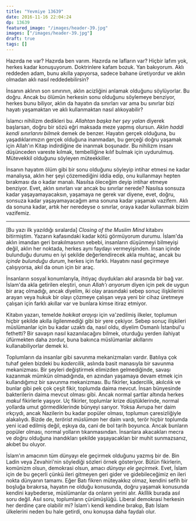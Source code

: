 ```yaml
---
title: "Yevmiye 13639"
date: 2016-11-16 22:04:24
dp: 13639
featured_image: "/images/header-39.jpg"
images: ["/images/header-39.jpg"]
draft: true
tags: []
---
```




Hazırda ne var? Hazırda ben varım. Hazırda ne lafların var? Hiçbir lafım yok,
herkes kadar konuşuyorum.  Doktrinlere kafam bozuk. Yan bakıyorum. Aklı reddeden
adam, bunu akılla yapıyorsa, sadece bahane üretiyordur ve aklın olmadan aklı
nasıl reddedebilirsin?

İnsanın aklının son sınırının, aklın acizliğini anlamak olduğunu söylüyorlar. Bu
doğru. Ancak bu ölümün herkesin sonu olduğunu söylemeye benziyor, herkes bunu
biliyor, aklın da hayatın da sınırları var ama bu sınırlar bizi hayatı
yaşamaktan ve aklı kullanmaktan nasıl alıkoyabilir?

İslamcı nihilizm dedikleri bu. *Allahtan başka her şey yalan* diyerek başlarsan,
doğru bir sözü eğri maksada meze yapmış olursun. *Aklın haddi kendi sınırlarını
bilmek* demek de benzer. Hayatın gerçek olduğuna, bu yaşadıklarımızın gerçek
olduğuna inanmadan, bu gerçeği doğru yaşamak için Allah'ın Kitap indirdiğine de
inanmak boşunadır. Bu nihilizm insanı düşünceden vareste kılmak, tembelliğine
kılıf bulmak için uydurulmuş. Mütevekkil olduğunu söyleyen müteekkiller.

İnsanın hayatım ölüm gibi bir sonu olduğunu söyleyip intihar etmesi ne kadar
manalıysa, aklın her şeyi çözemediğini iddia edip, onu kullanmayı hepten
bırakması da o kadar manalı. Nasılsa öleceğim deyip intihar etmeye benziyor.
Evet, aklın sınırları var ancak bu sınırlar nerede? Nasılsa sonsuza kadar
yaşayamayacaksın, yaşamaya ne gerek var diyene, evet, doğru, sonsuza kadar
yaşayamayacağım ama sonuna kadar yaşamak vazifem. Aklı da sonuna kadar, artık
her neredeyse o sınırlar, oraya kadar kullanmak bizim vazifemiz.

------

[Bu yazı ilk yazıldığı sıralarda] *Closing of the Muslim Mind* kitabını
bitirmiştim. Yazarın kafasındaki kadar kötü görmüyorum durumu. İslam'da aklın
imandan geri bırakılmasının sebebi, insanların düşünmeyi bilmeyişi değil, aklın
her noktada, herkes aynı faydayı vermeyişinden. İnsan içinde bulunduğu durumu en
iyi şekilde değerlendirecek akla muhtaç, ancak bu *içinde bulunduğu durum*,
herkes için farklı. Hayatını nasıl geçirmeye çalışıyorsa, akıl da onun için bir
araç.

İnsanların sosyal konumlarıyla, ihtiyaç duydukları akıl arasında bir bağ
var. İslam'da akla getirilen eleştiri, onun *Allah'ı arıyorum* diyen için pek de
uygun bir araç olmadığı, ancak diyelim, iki olay arasındaki sebep sonuç
ilişkilerini arayan veya hukuk bir olayı çözmeye çalışan veya yeni bir cihaz
üretmeye çalışan için farklı akıllar var ve bunlara kimse itiraz etmiyor.

Kitabın yazarı, temelde *hakikat arayışı* için va'zedilmiş ilkeler, toplumun
hiçbir şekilde akılla ilgilenmediği gibi bir yere çekiyor. Sebep sonuç
ilişkileri müslümanlar için bu kadar uzaktı da, nasıl oldu, diyelim Osmanlı
İstanbul'u fethetti? Bir savaşın nasıl kazanılacağını bilmek, oturduğu yerden
ilahiyat üfürmekten daha zordur, buna bakınca müslümanlar akıllarını
kullanabiliyorlar demek ki.

Toplumların da insanlar gibi savunma mekanizmaları vardır. Batılıya çok tuhaf
gelen bizdeki bu *kadercilik*, aslında basit manasıyla bir savunma
mekanizması. Bir şeyleri değiştirmek elimizden gelmediğinde, savaşı kazanmak
mümkün olmadığında, en azından yaşamaya devam etmek için kullandığımız bir
savunma mekanizması.  Bu fikirler, kadercilik, akılcılık ve bunlar gibi pek çok
çeşit fikir, toplumda daima mevcut. İnsan bünyesinde bakterilerin daima mevcut
olması gibi. Ancak normal şartlar altında herkes *makul* fikirlerle yaşıyor. Uç
fikirler, toplumlar krize düştüklerinde, normal yollarda umut görmediklerinde
bünyeyi sarıyor. Yoksa Avrupa her daim ırkçıydı, ancak Nazilerin bu kadar
popüler olması, toplumun çaresizliğiyle alakalıydı. Bizde de, *terörist
müslüman* her daim vardı, terör hiçbir toplumda yeni icad edilmiş değil, eşkıya
da, cani de bol tarih boyunca. Ancak bunların popüler olması, normal yolların
tıkanmasından. İnsanlara akacakları mecra ve *doğru* olduğuna inandıkları
şekilde yaşayacakları bir muhit sunmazsanız, akıbet bu oluyor.

İslam'ın amacının tüm dünyayı ele geçirmek olduğunu yazmış bir de. Bin Ladin
veya Zevahiri'nin söylediği sözleri örnek gösteriyor. Bütün fikirlerin, komünizm
olsun, demokrasi olsun, amacı *dünyayı ele geçirmek*. Evet, İslam için de bu
geçerli çünkü ileri gitmeyen geri gider ve gidebileceğimiz en ileri nokta
dünyanın tamamı. Eğer Batı fikren müteyakkız olmaz, kendini sefih bir boşluğa
bırakırsa, hayatın ne olduğu konusunda, doğru yaşamak konusunda kendini
kaybederse, müslümanlar da onların yerini alır.  Aklîlik burada asıl soru
değil. Asıl soru, toplumların çürümüşlüğü. Liberal demokrasi herkesin her
derdine çare olabilir mi? İslam'ı kendi kendine bırakıp, Batı İslam ülkelerini
neden bu hale getirdi, onu konuşsa daha faydalı olur.

